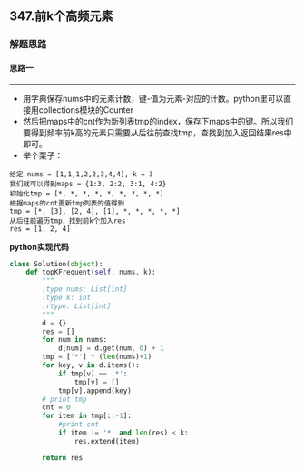 ## 347.前k个高频元素
### 解题思路
#### 思路一
****
- 用字典保存nums中的元素计数，键-值为元素-对应的计数。python里可以直接用collections模块的Counter
- 然后把maps中的cnt作为新列表tmp的index，保存下maps中的键。所以我们要得到频率前k高的元素只需要从后往前查找tmp，查找到加入返回结果res中即可。
- 举个栗子：
```
给定 nums = [1,1,1,2,2,3,4,4], k = 3
我们就可以得到maps = {1:3, 2:2, 3:1, 4:2}
初始化tmp = [*, *, *, *, *, *, *, *, *]
根据maps的cnt更新tmp列表的值得到
tmp = [*, [3], [2, 4], [1], *, *, *, *, *]
从后往前遍历tmp，找到前k个加入res
res = [1, 2, 4]

```

**python实现代码**
```python
class Solution(object):
    def topKFrequent(self, nums, k):
        """
        :type nums: List[int]
        :type k: int
        :rtype: List[int]
        """
        d = {}
        res = []
        for num in nums:
            d[num] = d.get(num, 0) + 1
        tmp = ['*'] * (len(nums)+1)
        for key, v in d.items():
            if tmp[v] == '*':
                tmp[v] = []
            tmp[v].append(key)
        # print tmp
        cnt = 0
        for item in tmp[::-1]:
            #print cnt
            if item != '*' and len(res) < k:
                res.extend(item)

        return res
```

